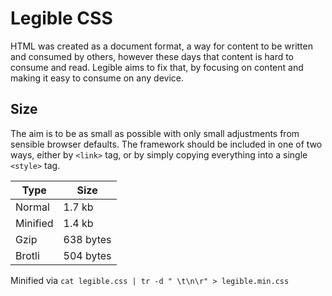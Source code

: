 # Legible CSS
HTML was created as a document format, a way for content to be written and consumed by others, however these days that content is hard to consume and read. Legible aims to fix that, by focusing on content and making it easy to consume on any device.

## Size
The aim is to be as small as possible with only small adjustments from sensible browser defaults. The framework should be included in one of two ways, either by `<link>` tag, or by simply copying everything into a single `<style>` tag.

|Type|Size|
|---|---|
|Normal|1.7 kb|
|Minified|1.4 kb|
|Gzip|638 bytes|
|Brotli|504 bytes|

Minified via `cat legible.css | tr -d " \t\n\r" > legible.min.css`
